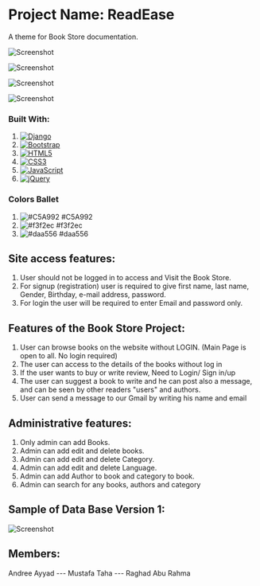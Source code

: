 # Project Name: ReadEase
A theme for Book Store documentation.


![Screenshot](https://media.discordapp.net/attachments/1243238652193144908/1245360343589589012/Screenshot_2024-05-29_at_3.56.31_PM.png?ex=665877b3&is=66572633&hm=477882b7c9a81ac55cb09d34eeb4448a39f6b9d4cdeb086ed0d1743130da3402&=&format=webp&quality=lossless&width=888&height=501)

![Screenshot](https://media.discordapp.net/attachments/1243238652193144908/1245364685566378004/Screenshot_2024-05-29_at_4.14.01_PM.png?ex=66587bbe&is=66572a3e&hm=44919b3be586f754f360353155ac4dbe338b30f032abd8ab7e85d1e017d2134b&=&format=webp&quality=lossless&width=888&height=501)

![Screenshot](https://media.discordapp.net/attachments/1243238652193144908/1245367968611831808/Screenshot_2024-05-29_at_4.26.52_PM.png?ex=66587ecd&is=66572d4d&hm=3ca725c48ea878e647afb241590a9e45e513d8e18c5505dce74e95f48cff607a&=&format=webp&quality=lossless&width=888&height=501)


![Screenshot](https://media.discordapp.net/attachments/1243238652193144908/1245368533026603029/Screenshot_2024-05-29_at_4.29.14_PM.png?ex=66587f54&is=66572dd4&hm=661f0faba5abd7cc015f12947ebd58bc225caaf29bee1f291133e22eab8fa08c&=&format=webp&quality=lossless&width=888&height=501)


### Built With:
1. [![Django](https://img.shields.io/badge/Django-v2.2.4-green?logo=django)](https://www.djangoproject.com/)
2. [![Bootstrap](https://img.shields.io/badge/Bootstrap-v5.0.0-blueviolet?logo=bootstrap)](https://getbootstrap.com/)
3. [![HTML5](https://img.shields.io/badge/HTML5-valid-blue?logo=html5)](https://validator.w3.org/)
4. [![CSS3](https://img.shields.io/badge/CSS3-valid-blue?logo=css3)](https://www.w3.org/Style/CSS/)
5. [![JavaScript](https://img.shields.io/badge/JavaScript-valid-yellow?logo=javascript)](https://developer.mozilla.org/en-US/docs/Web/JavaScript)
6. [![jQuery](https://img.shields.io/badge/jQuery-v3.6.0-blue?logo=jquery)](https://jquery.com/)

### Colors Ballet
1. ![#C5A992](https://placehold.co/15x15/C5A992/C5A992.png) #C5A992
2. ![#f3f2ec](https://placehold.co/15x15/f3f2ec/f3f2ec.png) #f3f2ec
3. ![#daa556](https://placehold.co/15x15/daa556/daa556.png) #daa556

## Site access features:
1.	User should not be logged in to access and Visit the Book Store.
2.  For signup (registration) user is required to give first name, last name, Gender, Birthday, e-mail address, password.
3. 	For login the user will be required to enter Email and password only.

## Features of the Book Store Project:
1.	User can browse books on the website without LOGIN. (Main Page is open to all. No login required)
2.	The user can access to the details of the books without log in
3. 	If the user wants to buy or write review, Need to Login/ Sign in/up
4. 	The user can suggest a book to write and he can post also a message, and can be seen by other readers "users" and authors.
5.	User can send a message to our Gmail by writing his name and email

## Administrative features:
1.	Only admin can add Books.
2.	Admin can add edit and delete books.
3.	Admin can add edit and delete Category.
4.	Admin can add edit and delete Language.
5.	Admin can add Author to book and category to book.
6.	Admin can search for any books, authors and category

## Sample of Data Base Version 1:
![Screenshot](https://media.discordapp.net/attachments/1243238652193144908/1245370265123164240/image.png?ex=665880f1&is=66572f71&hm=fe0acde0101d01bcf1620222722551a4fe2b3de767b2c2c489a09e90ce7e2f52&=&format=webp&quality=lossless&width=888&height=527)




## Members:
Andree Ayyad --- Mustafa Taha --- Raghad Abu Rahma

